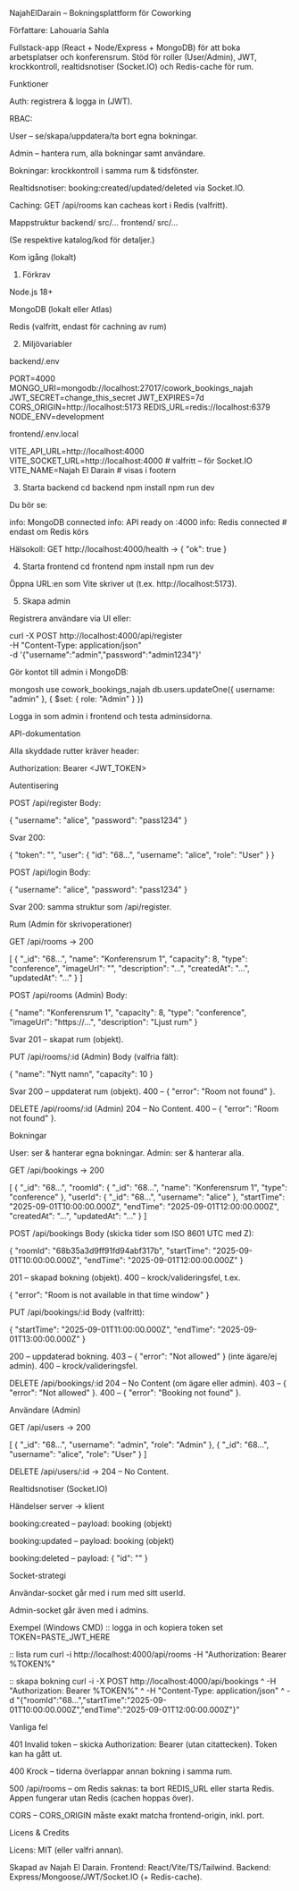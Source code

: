 NajahElDarain – Bokningsplattform för Coworking

Författare: Lahouaria Sahla

Fullstack-app (React + Node/Express + MongoDB) för att boka arbetsplatser och konferensrum.
Stöd för roller (User/Admin), JWT, krockkontroll, realtidsnotiser (Socket.IO) och Redis-cache för rum.

Funktioner

Auth: registrera & logga in (JWT).

RBAC:

User – se/skapa/uppdatera/ta bort egna bokningar.

Admin – hantera rum, alla bokningar samt användare.

Bokningar: krockkontroll i samma rum & tidsfönster.

Realtidsnotiser: booking:created/updated/deleted via Socket.IO.

Caching: GET /api/rooms kan cacheas kort i Redis (valfritt).

Mappstruktur
backend/
  src/...
frontend/
  src/...


(Se respektive katalog/kod för detaljer.)

Kom igång (lokalt)
1) Förkrav

Node.js 18+

MongoDB (lokalt eller Atlas)

Redis (valfritt, endast för cachning av rum)

2) Miljövariabler

backend/.env

PORT=4000
MONGO_URI=mongodb://localhost:27017/cowork_bookings_najah
JWT_SECRET=change_this_secret
JWT_EXPIRES=7d
CORS_ORIGIN=http://localhost:5173
REDIS_URL=redis://localhost:6379
NODE_ENV=development


frontend/.env.local

VITE_API_URL=http://localhost:4000
VITE_SOCKET_URL=http://localhost:4000  # valfritt – för Socket.IO
VITE_NAME=Najah El Darain              # visas i footern

3) Starta backend
cd backend
npm install
npm run dev


Du bör se:

info: MongoDB connected
info: API ready on :4000
info: Redis connected    # endast om Redis körs


Hälsokoll: GET http://localhost:4000/health → { "ok": true }

4) Starta frontend
cd frontend
npm install
npm run dev


Öppna URL:en som Vite skriver ut (t.ex. http://localhost:5173).

5) Skapa admin

Registrera användare via UI eller:

curl -X POST http://localhost:4000/api/register \
  -H "Content-Type: application/json" \
  -d '{"username":"admin","password":"admin1234"}'


Gör kontot till admin i MongoDB:

mongosh
use cowork_bookings_najah
db.users.updateOne({ username: "admin" }, { $set: { role: "Admin" } })


Logga in som admin i frontend och testa adminsidorna.

API-dokumentation

Alla skyddade rutter kräver header:

Authorization: Bearer <JWT_TOKEN>

Autentisering

POST /api/register
Body:

{ "username": "alice", "password": "pass1234" }


Svar 200:

{
  "token": "<jwt>",
  "user": { "id": "68...", "username": "alice", "role": "User" }
}


POST /api/login
Body:

{ "username": "alice", "password": "pass1234" }


Svar 200: samma struktur som /api/register.

Rum (Admin för skrivoperationer)

GET /api/rooms → 200

[
  {
    "_id": "68...",
    "name": "Konferensrum 1",
    "capacity": 8,
    "type": "conference",
    "imageUrl": "",
    "description": "...",
    "createdAt": "...",
    "updatedAt": "..."
  }
]


POST /api/rooms (Admin)
Body:

{
  "name": "Konferensrum 1",
  "capacity": 8,
  "type": "conference",
  "imageUrl": "https://...",
  "description": "Ljust rum"
}


Svar 201 – skapat rum (objekt).

PUT /api/rooms/:id (Admin)
Body (valfria fält):

{ "name": "Nytt namn", "capacity": 10 }


Svar 200 – uppdaterat rum (objekt).
400 – { "error": "Room not found" }.

DELETE /api/rooms/:id (Admin)
204 – No Content.
400 – { "error": "Room not found" }.

Bokningar

User: ser & hanterar egna bokningar. Admin: ser & hanterar alla.

GET /api/bookings → 200

[
  {
    "_id": "68...",
    "roomId": { "_id": "68...", "name": "Konferensrum 1", "type": "conference" },
    "userId": { "_id": "68...", "username": "alice" },
    "startTime": "2025-09-01T10:00:00.000Z",
    "endTime": "2025-09-01T12:00:00.000Z",
    "createdAt": "...",
    "updatedAt": "..."
  }
]


POST /api/bookings
Body (skicka tider som ISO 8601 UTC med Z):

{
  "roomId": "68b35a3d9ff91fd94abf317b",
  "startTime": "2025-09-01T10:00:00.000Z",
  "endTime":   "2025-09-01T12:00:00.000Z"
}


201 – skapad bokning (objekt).
400 – krock/valideringsfel, t.ex.

{ "error": "Room is not available in that time window" }


PUT /api/bookings/:id
Body (valfritt):

{ "startTime": "2025-09-01T11:00:00.000Z", "endTime": "2025-09-01T13:00:00.000Z" }


200 – uppdaterad bokning.
403 – { "error": "Not allowed" } (inte ägare/ej admin).
400 – krock/valideringsfel.

DELETE /api/bookings/:id
204 – No Content (om ägare eller admin).
403 – { "error": "Not allowed" }.
400 – { "error": "Booking not found" }.

Användare (Admin)

GET /api/users → 200

[
  { "_id": "68...", "username": "admin", "role": "Admin" },
  { "_id": "68...", "username": "alice", "role": "User" }
]


DELETE /api/users/:id → 204 – No Content.

Realtidsnotiser (Socket.IO)

Händelser server → klient

booking:created – payload: booking (objekt)

booking:updated – payload: booking (objekt)

booking:deleted – payload: { "id": "<bookingId>" }

Socket-strategi

Användar-socket går med i rum med sitt userId.

Admin-socket går även med i admins.

Exempel (Windows CMD)
:: logga in och kopiera token
set TOKEN=PASTE_JWT_HERE

:: lista rum
curl -i http://localhost:4000/api/rooms -H "Authorization: Bearer %TOKEN%"

:: skapa bokning
curl -i -X POST http://localhost:4000/api/bookings ^
  -H "Authorization: Bearer %TOKEN%" ^
  -H "Content-Type: application/json" ^
  -d "{\"roomId\":\"68...\",\"startTime\":\"2025-09-01T10:00:00.000Z\",\"endTime\":\"2025-09-01T12:00:00.000Z\"}"

Vanliga fel

401 Invalid token – skicka Authorization: Bearer <token> (utan citattecken). Token kan ha gått ut.

400 Krock – tiderna överlappar annan bokning i samma rum.

500 /api/rooms – om Redis saknas: ta bort REDIS_URL eller starta Redis. Appen fungerar utan Redis (cachen hoppas över).

CORS – CORS_ORIGIN måste exakt matcha frontend-origin, inkl. port.

Licens & Credits

Licens: MIT (eller valfri annan).

Skapad av Najah El Darain.
Frontend: React/Vite/TS/Tailwind. Backend: Express/Mongoose/JWT/Socket.IO (+ Redis-cache).